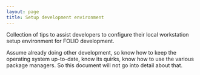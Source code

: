 ```yaml
---
layout: page
title: Setup development environment
---
```


Collection of tips to assist developers to configure their local workstation setup environment for FOLIO development.

Assume already doing other development, so know how to keep the operating system up-to-date, know its quirks, know how to use the various package managers. So this document will not go into detail about that.
